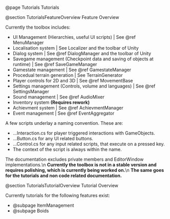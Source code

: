 @page Tutorials Tutorials

@section TutorialsFeatureOverview Feature Overview

Currently the toolbox includes:
- UI Management (Hierarchies, useful UI scripts) | See @ref MenuManager
- Localisation system | See Localizer and the toolbar of Unity
- Dialog system | See @ref DialogManager and the toolbar of Unity
- Savegame management (Checkpoint data and saving of objects at runtime) | See @ref SaveGameManager
- Gamestate management | See @ref GamestateManager
- Procedual terrain generation | See TerrainGenerator
- Player controls for 2D and 3D | See @ref MovementBase
- Settings management (Controls, volume and languages) | See @ref SettingsManager
- Sound management | See @ref AudioMixer
- Inventory system **(Requires rework)**
- Achievment system | See @ref AchievmentManager
- Event management | See @ref EventAggregator

A few scripts underlay a naming convention. These are:
- ...Interaction.cs for player triggered interactions with GameObjects.
- ...Button.cs for any UI related buttons.
- ...Control.cs for any input related scripts, that execute on a pressed key.
- The context of the script is always within the name.

The documentation excludes private members and EditorWindow implementations.\n
**Currently the toolbox is not in a stable version and requires polishing, which is currently being worked on.**\n
**The same goes for the tutorials and non code related documentation.**

@section TutorialsTutorialOverview Tutorial Overview

Currently tutorials for the following features exist:
- @subpage ItemManagement
- @subpage Boids